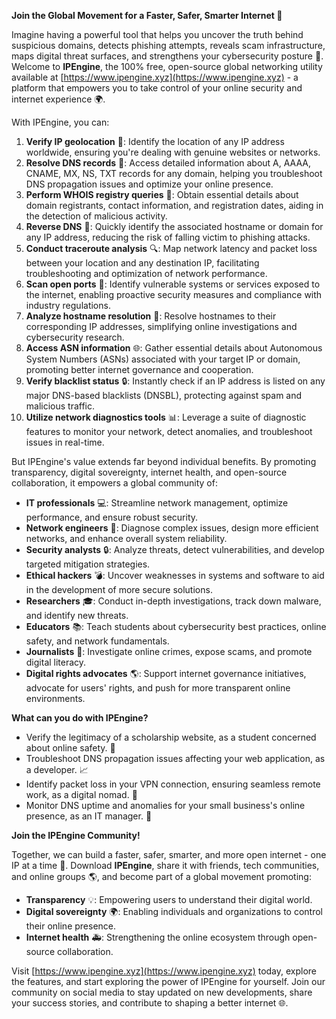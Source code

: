 **Join the Global Movement for a Faster, Safer, Smarter Internet 🚀**

Imagine having a powerful tool that helps you uncover the truth behind suspicious domains, detects phishing attempts, reveals scam infrastructure, maps digital threat surfaces, and strengthens your cybersecurity posture 🔐. Welcome to **IPEngine**, the 100% free, open-source global networking utility available at [https://www.ipengine.xyz](https://www.ipengine.xyz) - a platform that empowers you to take control of your online security and internet experience 🌍.

With IPEngine, you can:

1. **Verify IP geolocation** 🔗: Identify the location of any IP address worldwide, ensuring you're dealing with genuine websites or networks.
2. **Resolve DNS records** 📡: Access detailed information about A, AAAA, CNAME, MX, NS, TXT records for any domain, helping you troubleshoot DNS propagation issues and optimize your online presence.
3. **Perform WHOIS registry queries** 🔑: Obtain essential details about domain registrants, contact information, and registration dates, aiding in the detection of malicious activity.
4. **Reverse DNS** 🔄: Quickly identify the associated hostname or domain for any IP address, reducing the risk of falling victim to phishing attacks.
5. **Conduct traceroute analysis** 🔍: Map network latency and packet loss between your location and any destination IP, facilitating troubleshooting and optimization of network performance.
6. **Scan open ports** 🚫: Identify vulnerable systems or services exposed to the internet, enabling proactive security measures and compliance with industry regulations.
7. **Analyze hostname resolution** 🔄: Resolve hostnames to their corresponding IP addresses, simplifying online investigations and cybersecurity research.
8. **Access ASN information** 🌐: Gather essential details about Autonomous System Numbers (ASNs) associated with your target IP or domain, promoting better internet governance and cooperation.
9. **Verify blacklist status** 🔒: Instantly check if an IP address is listed on any major DNS-based blacklists (DNSBL), protecting against spam and malicious traffic.
10. **Utilize network diagnostics tools** 📊: Leverage a suite of diagnostic features to monitor your network, detect anomalies, and troubleshoot issues in real-time.

But IPEngine's value extends far beyond individual benefits. By promoting transparency, digital sovereignty, internet health, and open-source collaboration, it empowers a global community of:

* **IT professionals** 💻: Streamline network management, optimize performance, and ensure robust security.
* **Network engineers** 🚧: Diagnose complex issues, design more efficient networks, and enhance overall system reliability.
* **Security analysts** 🔒: Analyze threats, detect vulnerabilities, and develop targeted mitigation strategies.
* **Ethical hackers** 💣: Uncover weaknesses in systems and software to aid in the development of more secure solutions.
* **Researchers** 🎓: Conduct in-depth investigations, track down malware, and identify new threats.
* **Educators** 📚: Teach students about cybersecurity best practices, online safety, and network fundamentals.
* **Journalists** 📰: Investigate online crimes, expose scams, and promote digital literacy.
* **Digital rights advocates** 🌎: Support internet governance initiatives, advocate for users' rights, and push for more transparent online environments.

**What can you do with IPEngine?**

* Verify the legitimacy of a scholarship website, as a student concerned about online safety. 💼
* Troubleshoot DNS propagation issues affecting your web application, as a developer. 📈
* Identify packet loss in your VPN connection, ensuring seamless remote work, as a digital nomad. 🛬
* Monitor DNS uptime and anomalies for your small business's online presence, as an IT manager. 💼

**Join the IPEngine Community!**

Together, we can build a faster, safer, smarter, and more open internet - one IP at a time 🔑. Download **IPEngine**, share it with friends, tech communities, and online groups 🌎, and become part of a global movement promoting:

* **Transparency** 💡: Empowering users to understand their digital world.
* **Digital sovereignty** 🌍: Enabling individuals and organizations to control their online presence.
* **Internet health** 🚑: Strengthening the online ecosystem through open-source collaboration.

Visit [https://www.ipengine.xyz](https://www.ipengine.xyz) today, explore the features, and start exploring the power of IPEngine for yourself. Join our community on social media to stay updated on new developments, share your success stories, and contribute to shaping a better internet 🌐.